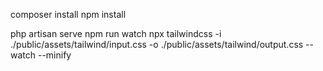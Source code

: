 composer install
npm install

php artisan serve
npm run watch
npx tailwindcss -i ./public/assets/tailwind/input.css -o ./public/assets/tailwind/output.css --watch --minify